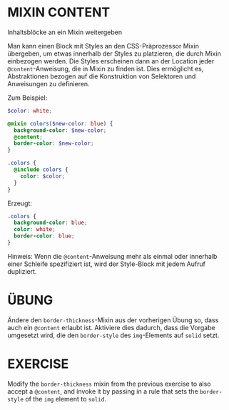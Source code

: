 # MIXIN CONTENT

Inhaltsblöcke an ein Mixin weitergeben

Man kann einen Block mit Styles an den CSS-Präprozessor Mixin übergeben, um etwas innerhalb der Styles zu platzieren, die durch Mixin einbezogen werden. Die Styles erscheinen dann an der Location jeder `@content`-Anweisung, die in Mixin zu finden ist. Dies ermöglicht es, Abstraktionen bezogen auf die Konstruktion von Selektoren und Anweisungen zu definieren.

Zum Beispiel:

```scss
$color: white;

@mixin colors($new-color: blue) {
  background-color: $new-color;
  @content;
  border-color: $new-color;
}

.colors {
  @include colors { 
    color: $color; 
  }
}
```

Erzeugt:

```css
.colors {
  background-color: blue;
  color: white;
  border-color: blue;
}
```

Hinweis: Wenn die `@content`-Anweisung mehr als einmal oder innerhalb einer Schleife spezifiziert ist, wird der Style-Block mit jedem Aufruf dupliziert.

# ÜBUNG

Ändere den `border-thickness`-Mixin aus der vorherigen Übung so, dass auch ein `@content` erlaubt ist. Aktiviere dies dadurch, dass die Vorgabe umgesetzt wird, die den `border-style` des `img`-Elements auf `solid` setzt.

# EXERCISE

Modify the `border-thickness` mixin from the previous exercise to also accept a `@content`, and invoke it by passing in a rule that sets the `border-style` of the `img` element to `solid`.